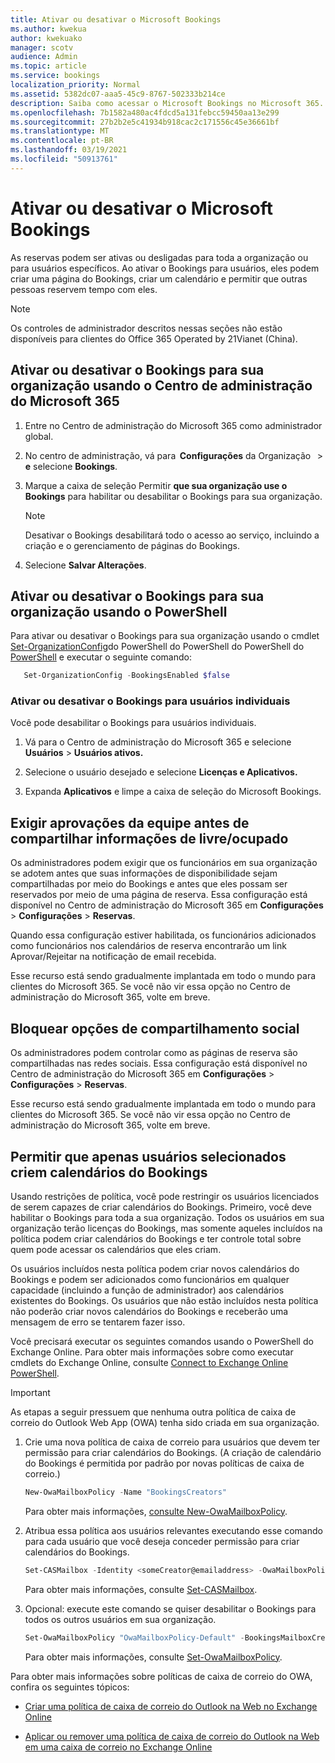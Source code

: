 ```yaml
---
title: Ativar ou desativar o Microsoft Bookings
ms.author: kwekua
author: kwekuako
manager: scotv
audience: Admin
ms.topic: article
ms.service: bookings
localization_priority: Normal
ms.assetid: 5382dc07-aaa5-45c9-8767-502333b214ce
description: Saiba como acessar o Microsoft Bookings no Microsoft 365.
ms.openlocfilehash: 7b1582a480ac4fdcd5a131febcc59450aa13e299
ms.sourcegitcommit: 27b2b2e5c41934b918cac2c171556c45e36661bf
ms.translationtype: MT
ms.contentlocale: pt-BR
ms.lasthandoff: 03/19/2021
ms.locfileid: "50913761"
---
```

# <a name="turn-microsoft-bookings-on-or-off"></a>Ativar ou desativar o Microsoft Bookings

As reservas podem ser ativas ou desligadas para toda a organização ou para usuários específicos. Ao ativar o Bookings para usuários, eles podem criar uma página do Bookings, criar um calendário e permitir que outras pessoas reservem tempo com eles.

> [!NOTE]
> Os controles de administrador descritos nessas seções não estão disponíveis para clientes do Office 365 Operated by 21Vianet (China).

## <a name="turn-bookings-on-or-off-for-your-organization-using-the-microsoft-365-admin-center"></a>Ativar ou desativar o Bookings para sua organização usando o Centro de administração do Microsoft 365

1. Entre no Centro de administração do Microsoft 365 como administrador global.

2. No centro de administração, vá para  **Configurações** da Organização   \> **e** selecione **Bookings**.

3. Marque a caixa de seleção Permitir **que sua organização use o Bookings** para habilitar ou desabilitar o Bookings para sua organização.

   > [!NOTE]
   > Desativar o Bookings desabilitará todo o acesso ao serviço, incluindo a criação e o gerenciamento de páginas do Bookings.

4. Selecione **Salvar Alterações**.

## <a name="turn-bookings-on-or-off-for-your-organization-using-powershell"></a>Ativar ou desativar o Bookings para sua organização usando o PowerShell

Para ativar ou desativar o Bookings para sua organização usando o cmdlet [Set-OrganizationConfig](/powershell/module/exchange/set-organizationconfig)do PowerShell do PowerShell do PowerShell do [PowerShell](/powershell/exchange/connect-to-exchange-online-powershell) e executar o seguinte comando:

```PowerShell
   Set-OrganizationConfig -BookingsEnabled $false
```

### <a name="turn-bookings-on-or-off-for-individual-users"></a>Ativar ou desativar o Bookings para usuários individuais

Você pode desabilitar o Bookings para usuários individuais.

1. Vá para o Centro de administração do Microsoft 365 e selecione **Usuários** \> **Usuários ativos.**

1. Selecione o usuário desejado e selecione **Licenças e Aplicativos.**

1. Expanda **Aplicativos** e limpe a caixa de seleção do Microsoft Bookings.

## <a name="require-staff-approvals-before-sharing-freebusy-information"></a>Exigir aprovações da equipe antes de compartilhar informações de livre/ocupado

Os administradores podem exigir que os funcionários em sua organização se adotem antes que suas informações de disponibilidade sejam compartilhadas por meio do Bookings e antes que eles possam ser reservados por meio de uma página de reserva. Essa configuração está disponível no Centro de administração do Microsoft 365 em **Configurações** \> **Configurações** \> **Reservas**.

Quando essa configuração estiver habilitada, os funcionários adicionados como funcionários nos calendários de reserva encontrarão um link Aprovar/Rejeitar na notificação de email recebida.

Esse recurso está sendo gradualmente implantada em todo o mundo para clientes do Microsoft 365. Se você não vir essa opção no Centro de administração do Microsoft 365, volte em breve.

## <a name="block-social-sharing-options"></a>Bloquear opções de compartilhamento social

Os administradores podem controlar como as páginas de reserva são compartilhadas nas redes sociais. Essa configuração está disponível no Centro de administração do Microsoft 365 em **Configurações** \> **Configurações** \> **Reservas**.

Esse recurso está sendo gradualmente implantada em todo o mundo para clientes do Microsoft 365. Se você não vir essa opção no Centro de administração do Microsoft 365, volte em breve.

## <a name="allow-only-selected-users-to-create-bookings-calendars"></a>Permitir que apenas usuários selecionados criem calendários do Bookings

Usando restrições de política, você pode restringir os usuários licenciados de serem capazes de criar calendários do Bookings. Primeiro, você deve habilitar o Bookings para toda a sua organização. Todos os usuários em sua organização terão licenças do Bookings, mas somente aqueles incluídos na política podem criar calendários do Bookings e ter controle total sobre quem pode acessar os calendários que eles criam.

Os usuários incluídos nesta política podem criar novos calendários do Bookings e podem ser adicionados como funcionários em qualquer capacidade (incluindo a função de administrador) aos calendários existentes do Bookings. Os usuários que não estão incluídos nesta política não poderão criar novos calendários do Bookings e receberão uma mensagem de erro se tentarem fazer isso.

Você precisará executar os seguintes comandos usando o PowerShell do Exchange Online. Para obter mais informações sobre como executar cmdlets do Exchange Online, consulte [Connect to Exchange Online PowerShell](/powershell/exchange/connect-to-exchange-online-powershell).

> [!IMPORTANT]
> As etapas a seguir pressuem que nenhuma outra política de caixa de correio do Outlook Web App (OWA) tenha sido criada em sua organização.

1. Crie uma nova política de caixa de correio para usuários que devem ter permissão para criar calendários do Bookings. (A criação de calendário do Bookings é permitida por padrão por novas políticas de caixa de correio.)

   ```PowerShell
   New-OwaMailboxPolicy -Name "BookingsCreators"
   ```

   Para obter mais informações, [consulte New-OwaMailboxPolicy](/powershell/module/exchange/new-owamailboxpolicy).

2. Atribua essa política aos usuários relevantes executando esse comando para cada usuário que você deseja conceder permissão para criar calendários do Bookings.

   ```PowerShell
   Set-CASMailbox -Identity <someCreator@emailaddress> -OwaMailboxPolicy "BookingsCreators"
   ```

   Para obter mais informações, consulte [Set-CASMailbox](/powershell/module/exchange/set-casmailbox).

3. Opcional: execute este comando se quiser desabilitar o Bookings para todos os outros usuários em sua organização.

   ```PowerShell
   Set-OwaMailboxPolicy "OwaMailboxPolicy-Default" -BookingsMailboxCreationEnabled:$false
   ```

   Para obter mais informações, consulte [Set-OwaMailboxPolicy](/powershell/module/exchange/set-owamailboxpolicy).

Para obter mais informações sobre políticas de caixa de correio do OWA, confira os seguintes tópicos:

- [Criar uma política de caixa de correio do Outlook na Web no Exchange Online](/exchange/clients-and-mobile-in-exchange-online/outlook-on-the-web/create-outlook-web-app-mailbox-policy)

- [Aplicar ou remover uma política de caixa de correio do Outlook na Web em uma caixa de correio no Exchange Online](/exchange/clients-and-mobile-in-exchange-online/outlook-on-the-web/create-outlook-web-app-mailbox-policy)
